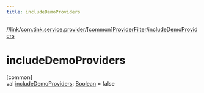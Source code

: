 ```yaml
---
title: includeDemoProviders
---
```

//[link](../../../index.html)/[com.tink.service.provider](../index.html)/[[common]ProviderFilter](index.html)/[includeDemoProviders](include-demo-providers.html)



# includeDemoProviders



[common]\
val [includeDemoProviders](include-demo-providers.html): [Boolean](https://kotlinlang.org/api/latest/jvm/stdlib/kotlin/-boolean/index.html) = false




